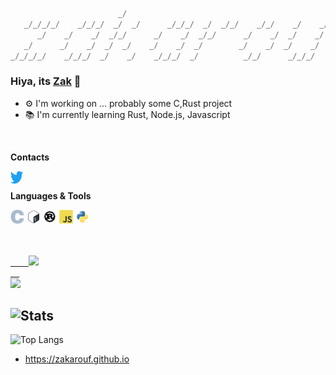 ```rust
                        _/                                                   _/_/
   _/_/_/_/    _/_/_/  _/  _/      _/_/_/  _/  _/_/    _/_/    _/    _/    _/    
      _/    _/    _/  _/_/      _/    _/  _/_/      _/    _/  _/    _/  _/_/_/_/
   _/      _/    _/  _/  _/    _/    _/  _/        _/    _/  _/    _/    _/
_/_/_/_/    _/_/_/  _/    _/    _/_/_/  _/          _/_/      _/_/_/    _/

```

### Hiya, its [Zak](https://zakarouf.github.io) 👋

- ⚙️ I'm working on ... probably some C,Rust project
- 📚 I'm currently learning Rust, Node.js, Javascript

<br />

**Contacts**

<a href="https://twitter.com/zakarouf">
    <code><img align="left" alt="Zakarouf | Twitter" width="20px" src="https://raw.githubusercontent.com/devicons/devicon/master/icons/twitter/twitter-original.svg" /></code>
</a>

<br />

**Languages & Tools**

<code><img height="22" src="https://raw.githubusercontent.com/devicons/devicon/master/icons/c/c-original.svg"></code>
<code><img height="22" src="https://raw.githubusercontent.com/devicons/devicon/master/icons/bash/bash-original.svg"></code>
<code><img height="22" src="https://raw.githubusercontent.com/devicons/devicon/master/icons/rust/rust-plain.svg"></code>
<code><img height="22" src="https://raw.githubusercontent.com/devicons/devicon/master/icons/javascript/javascript-original.svg"></code>
<code><img height="22" src="https://raw.githubusercontent.com/devicons/devicon/master/icons/python/python-original.svg"></code>


<code>
  <a href="https://neovim.io">
    <img height="22", src="https://raw.githubusercontent.com/neovim/neovim.github.io/master/logos/neovim-mark-flat.svg">
  </a>
</code>
  <a href="https://github.com/extrawurst/gitui">
    <img height="22" src="https://github.com/extrawurst/gitui/blob/master/assets/logo.png">
  </a>
</code>


![Stats](https://github-readme-stats.vercel.app/api?username=zakarouf&show_icons=true&theme=graywhite)
---
![Top Langs](https://github-readme-stats.vercel.app/api/top-langs/?username=zakarouf&layout=compact&theme=graywhite)


- https://zakarouf.github.io
